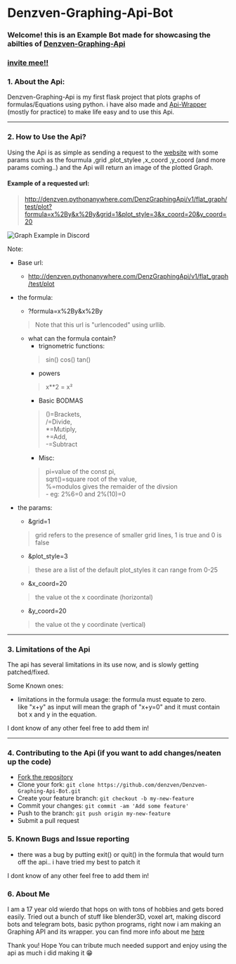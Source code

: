 # Denzven-Graphing-Api-Bot
### Welcome! this is an Example Bot made for showcasing the abilties of [Denzven-Graphing-Api](https://denzven.pythonanywhere.com/)
### [invite mee!!](dsc.gg/denzven-graphing-api-bot)
### 1. About the Api:

Denzven-Graphing-Api is my first flask project that plots graphs of formulas/Equations using python. i have also made and [Api-Wrapper](https://pypi.org/project/Denzven-Graphing-Api-Wrapper) (mostly for practice) to make life easy and to use this Api.

---

### 2. How to Use the Api?

Using the Api is as simple as sending a request to the [website](https://denzven.pythonanywhere.com/) with some params such as the fourmula ,grid ,plot_stylee ,x_coord ,y_coord (and more params coming..) and the Api will return an image of the plotted Graph.

#### Example of a requested url:

> http://denzven.pythonanywhere.com/DenzGraphingApi/v1/flat_graph/test/plot?formula=x%2By&x%2By&grid=1&plot_style=3&x_coord=20&y_coord=20


![Graph Example in Discord](https://cdn.discordapp.com/attachments/814689514463297538/859139715948871690/unknown.png)

Note:
- Base url:
    - http://denzven.pythonanywhere.com/DenzGraphingApi/v1/flat_graph/test/plot
- the formula:
    - ?formula=x%2By&x%2By
    > Note that this url is "urlencoded" using urllib.

    - what can the formula contain?
        - trignometric functions:
        > sin() cos() tan() 
        - powers
        > x**2 = x²
        - Basic BODMAS           
        >   ()=Brackets,   
            /=Divide,   
            *=Mutiply,  
            +=Add,  
            -=Subtract  
        - Misc:
        >   pi=value of the const pi,  
            sqrt()=square root of the value,  
            %=modulos gives the remaider of the divsion  
            - eg: 2%6=0 and 2%(10)=0

- the params: 
    - &grid=1
    > grid refers to the presence of smaller grid lines, 1 is true and 0 is false

    - &plot_style=3
    > these are a list of the default plot_styles it can range from 0-25

    - &x_coord=20
    > the value ot the x coordinate (horizontal)

    - &y_coord=20
    > the value ot the y coordinate (vertical)

---

### 3. Limitations of the Api

The api has several limitations in its use now, and is slowly getting patched/fixed.

Some Known ones:
- limitations in the formula usage: the formula must equate to zero.  
like "x+y" as input will mean the graph of "x+y=0" and it must contain bot x and y in the equation.  

I dont know of any other feel free to add them in!

---
### 4. Contributing to the Api (if you want to add changes/neaten up the code)

- [Fork the repository](https://github.com/denzven/Denzven-Graphing-Api-Bot/fork)
- Clone your fork: `git clone https://github.com/denzven/Denzven-Graphing-Api-Bot.git`
- Create your feature branch: `git checkout -b my-new-feature`
- Commit your changes: `git commit -am 'Add some feature'`
- Push to the branch: `git push origin my-new-feature`
- Submit a pull request


### 5. Known Bugs and Issue reporting

- there was a bug by putting exit() or quit() in the formula that would turn off the api.. i have tried my best to patch it

I dont know of any other feel free to add them in!

### 6. About Me

I am a 17 year old wierdo that hops on with tons of hobbies and gets bored easily. Tried out a bunch of stuff like blender3D, voxel art, making discord bots and telegram bots, basic python programs, right now i am making an Graphing API and its wrapper.
you can find more info about me [here](https://denzven.pythonanywhere.com)

Thank you! Hope You can tribute much needed support and enjoy using the api as much i did making it 😁